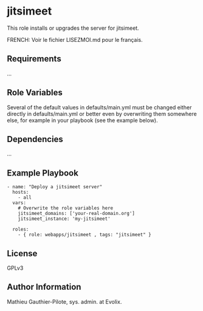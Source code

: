 jitsimeet
=====

This role installs or upgrades the server for jitsimeet. 

FRENCH: Voir le fichier LISEZMOI.md pour le français.

Requirements
------------

...

Role Variables
--------------

Several of the default values in defaults/main.yml must be changed either directly in defaults/main.yml or better even by overwriting them somewhere else, for example in your playbook (see the example below).

Dependencies
------------

...

Example Playbook
----------------

```
- name: "Deploy a jitsimeet server"
  hosts: 
    - all
  vars:
    # Overwrite the role variables here
    jitsimeet_domains: ['your-real-domain.org']
    jitsimeet_instance: 'my-jitsimeet'

  roles:
    - { role: webapps/jitsimeet , tags: "jitsimeet" }
```

License
-------

GPLv3

Author Information
------------------

Mathieu Gauthier-Pilote, sys. admin. at Evolix.
